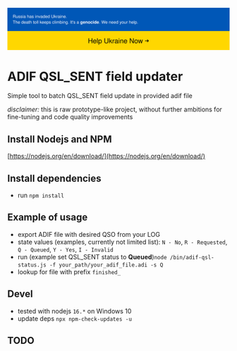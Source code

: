 [![Stand With Ukraine](https://raw.githubusercontent.com/vshymanskyy/StandWithUkraine/main/banner2-direct.svg)](https://supportukrainenow.org/)

# ADIF QSL_SENT field updater

Simple tool to batch QSL_SENT field update in provided adif file

*disclaimer:* this is raw prototype-like project, without further ambitions for fine-tuning and code quality improvements

## Install Nodejs and NPM

[https://nodejs.org/en/download/](https://nodejs.org/en/download/)

## Install dependencies

- run `npm install`

## Example of usage

- export ADIF file with desired QSO from your LOG
- state values (examples, currently not limited list): `N - No`, `R - Requested`, `Q - Queued`, `Y - Yes`, `I - Invalid`
- run (example set QSL_SENT status to **Queued**)`node /bin/adif-qsl-status.js -f your_path/your_adif_file.adi -s Q`
- lookup for file with prefix `finished_`

## Devel

- tested with nodejs `16.*` on Windows 10
- update deps `npx npm-check-updates -u`

## TODO

